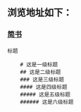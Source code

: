 ## 浏览地址如下：
### [简书](http://jianshu.com)

`标题`
```
    # 这是一级标题   
    ## 这是二级标题   
    ### 这是三级标题   
    #### 这是四级标题   
    ##### 这是五级标题   
    ###### 这是六级标题   
```
